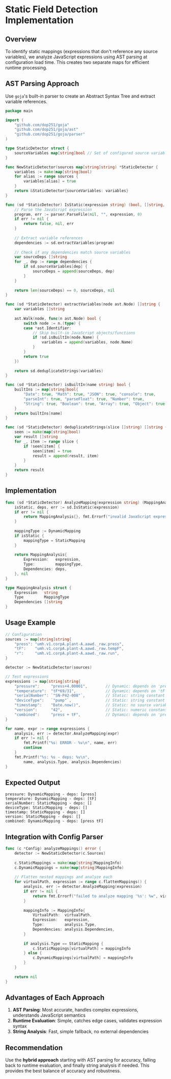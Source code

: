 # Static Field Detection Implementation

## Overview

To identify static mappings (expressions that don't reference any source variables), we analyze JavaScript expressions using AST parsing at configuration load time. This creates two separate maps for efficient runtime processing.

## AST Parsing Approach

Use `goja`'s built-in parser to create an Abstract Syntax Tree and extract variable references.

```go
package main

import (
    "github.com/dop251/goja"
    "github.com/dop251/goja/ast"
    "github.com/dop251/goja/parser"
)

type StaticDetector struct {
    sourceVariables map[string]bool // Set of configured source variables
}

func NewStaticDetector(sources map[string]string) *StaticDetector {
    variables := make(map[string]bool)
    for alias := range sources {
        variables[alias] = true
    }
    return &StaticDetector{sourceVariables: variables}
}

func (sd *StaticDetector) IsStatic(expression string) (bool, []string, error) {
    // Parse the JavaScript expression
    program, err := parser.ParseFile(nil, "", expression, 0)
    if err != nil {
        return false, nil, err
    }
    
    // Extract variable references
    dependencies := sd.extractVariables(program)
    
    // Check if any dependencies match source variables
    var sourceDeps []string
    for _, dep := range dependencies {
        if sd.sourceVariables[dep] {
            sourceDeps = append(sourceDeps, dep)
        }
    }
    
    return len(sourceDeps) == 0, sourceDeps, nil
}

func (sd *StaticDetector) extractVariables(node ast.Node) []string {
    var variables []string
    
    ast.Walk(node, func(n ast.Node) bool {
        switch node := n.(type) {
        case *ast.Identifier:
            // Skip built-in JavaScript objects/functions
            if !sd.isBuiltIn(node.Name) {
                variables = append(variables, node.Name)
            }
        }
        return true
    })
    
    return sd.deduplicateStrings(variables)
}

func (sd *StaticDetector) isBuiltIn(name string) bool {
    builtIns := map[string]bool{
        "Date": true, "Math": true, "JSON": true, "console": true,
        "parseInt": true, "parseFloat": true, "Number": true,
        "String": true, "Boolean": true, "Array": true, "Object": true,
    }
    return builtIns[name]
}

func (sd *StaticDetector) deduplicateStrings(slice []string) []string {
    seen := make(map[string]bool)
    var result []string
    for _, item := range slice {
        if !seen[item] {
            seen[item] = true
            result = append(result, item)
        }
    }
    return result
}
```

## Implementation

```go
func (sd *StaticDetector) AnalyzeMapping(expression string) (MappingAnalysis, error) {
    isStatic, deps, err := sd.IsStatic(expression)
    if err != nil {
        return MappingAnalysis{}, fmt.Errorf("invalid JavaScript expression '%s': %w", expression, err)
    }
    
    mappingType := DynamicMapping
    if isStatic {
        mappingType = StaticMapping
    }
    
    return MappingAnalysis{
        Expression:   expression,
        Type:         mappingType,
        Dependencies: deps,
    }, nil
}

type MappingAnalysis struct {
    Expression   string
    Type         MappingType
    Dependencies []string
}
```

## Usage Example

```go
// Configuration
sources := map[string]string{
    "press": "umh.v1.corpA.plant-A.aawd._raw.press",
    "tF":    "umh.v1.corpA.plant-A.aawd._raw.tempF",
    "r":     "umh.v1.corpA.plant-A.aawd._raw.run",
}

detector := NewStaticDetector(sources)

// Test expressions
expressions := map[string]string{
    "pressure":     "press+4.00001",        // Dynamic: depends on 'press'
    "temperature":  "tF*69/31",             // Dynamic: depends on 'tF'
    "serialNumber": `"SN-P42-008"`,         // Static: string constant
    "deviceType":   `"pump"`,               // Static: string constant
    "timestamp":    "Date.now()",           // Static: no source variables
    "version":      "42",                   // Static: numeric constant
    "combined":     "press + tF",           // Dynamic: depends on 'press', 'tF'
}

for name, expr := range expressions {
    analysis, err := detector.AnalyzeMapping(expr)
    if err != nil {
        fmt.Printf("%s: ERROR - %v\n", name, err)
        continue
    }
    fmt.Printf("%s: %s - deps: %v\n", 
        name, analysis.Type, analysis.Dependencies)
}
```

## Expected Output

```
pressure: DynamicMapping - deps: [press]
temperature: DynamicMapping - deps: [tF]
serialNumber: StaticMapping - deps: []
deviceType: StaticMapping - deps: []
timestamp: StaticMapping - deps: []
version: StaticMapping - deps: []
combined: DynamicMapping - deps: [press tF]
```

## Integration with Config Parser

```go
func (c *Config) analyzeMappings() error {
    detector := NewStaticDetector(c.Sources)
    
    c.StaticMappings = make(map[string]MappingInfo)
    c.DynamicMappings = make(map[string]MappingInfo)
    
    // Flatten nested mappings and analyze each
    for virtualPath, expression := range c.flattenMappings() {
        analysis, err := detector.AnalyzeMapping(expression)
        if err != nil {
            return fmt.Errorf("failed to analyze mapping '%s': %w", virtualPath, err)
        }
        
        mappingInfo := MappingInfo{
            VirtualPath:  virtualPath,
            Expression:   expression,
            Type:         analysis.Type,
            Dependencies: analysis.Dependencies,
        }
        
        if analysis.Type == StaticMapping {
            c.StaticMappings[virtualPath] = mappingInfo
        } else {
            c.DynamicMappings[virtualPath] = mappingInfo
        }
    }
    
    return nil
}
```

## Advantages of Each Approach

1. **AST Parsing**: Most accurate, handles complex expressions, understands JavaScript semantics
2. **Runtime Evaluation**: Simple, catches edge cases, validates expression syntax
3. **String Analysis**: Fast, simple fallback, no external dependencies

## Recommendation

Use the **hybrid approach** starting with AST parsing for accuracy, falling back to runtime evaluation, and finally string analysis if needed. This provides the best balance of accuracy and robustness. 